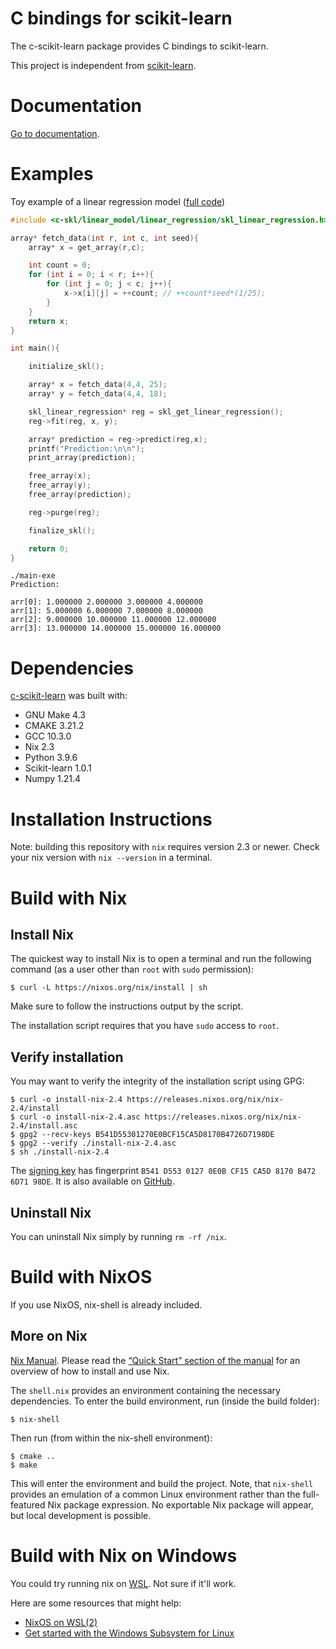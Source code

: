 # C bindings for scikit-learn

The c-scikit-learn package provides C bindings to scikit-learn.

This project is independent from [scikit-learn](https://scikit-learn.org/stable/).

# Documentation

[Go to documentation](https://github.com/Josemarialanda/C-wrapper-scikitlearn/blob/master/DOCUMENTATION.md).

# Examples

Toy example of a linear regression model ([full code](https://github.com/Josemarialanda/c-scikit-learn/blob/master/test-exe/main.c))

```c
#include <c-skl/linear_model/linear_regression/skl_linear_regression.h>

array* fetch_data(int r, int c, int seed){
    array* x = get_array(r,c);

    int count = 0;
    for (int i = 0; i < r; i++){
        for (int j = 0; j < c; j++){
            x->x[i][j] = ++count; // ++count*seed*(1/25);
        }
    }
    return x;
}

int main(){

    initialize_skl();

    array* x = fetch_data(4,4, 25);
    array* y = fetch_data(4,4, 18);

    skl_linear_regression* reg = skl_get_linear_regression();
    reg->fit(reg, x, y);

    array* prediction = reg->predict(reg,x);
    printf("Prediction:\n\n");
    print_array(prediction);

    free_array(x);
    free_array(y);
    free_array(prediction);

    reg->purge(reg);

    finalize_skl();

    return 0;
}
```

```
./main-exe
Prediction:

arr[0]: 1.000000 2.000000 3.000000 4.000000
arr[1]: 5.000000 6.000000 7.000000 8.000000
arr[2]: 9.000000 10.000000 11.000000 12.000000
arr[3]: 13.000000 14.000000 15.000000 16.000000
```

# Dependencies

[c-scikit-learn](https://github.com/Josemarialanda/c-scikit-learn) was built with:

* GNU Make 4.3
* CMAKE 3.21.2
* GCC 10.3.0
* Nix 2.3
* Python 3.9.6
* Scikit-learn 1.0.1
* Numpy 1.21.4

# Installation Instructions

Note: building this repository with `nix` requires version 2.3 or newer. Check your nix version with `nix --version` in a terminal.

# Build with Nix

## Install Nix

The quickest way to install Nix is to open a terminal and run the following command (as a user other than `root` with `sudo` permission):


```console
$ curl -L https://nixos.org/nix/install | sh
```

Make sure to follow the instructions output by the script.

The installation script requires that you have `sudo` access to `root`.

## Verify installation

You may want to verify the integrity of the installation script using GPG:

```console
$ curl -o install-nix-2.4 https://releases.nixos.org/nix/nix-2.4/install
$ curl -o install-nix-2.4.asc https://releases.nixos.org/nix/nix-2.4/install.asc
$ gpg2 --recv-keys B541D55301270E0BCF15CA5D8170B4726D7198DE
$ gpg2 --verify ./install-nix-2.4.asc
$ sh ./install-nix-2.4
```
The [signing key](https://nixos.org/edolstra.gpg) has fingerprint `B541 D553 0127 0E0B CF15 CA5D 8170 B472 6D71 98DE`. It is also available on [GitHub](https://github.com/NixOS/nixos-homepage/blob/master/edolstra.gpg).

## Uninstall Nix

You can uninstall Nix simply by running `rm -rf /nix`.

# Build with NixOS

If you use NixOS, nix-shell is already included.

## More on Nix

[Nix Manual](https://nixos.org/manual/nix/stable). Please read the [“Quick Start” section of the manual](https://nixos.org/manual/nix/stable/quick-start.html) for an overview of how to install and use Nix.

The `shell.nix` provides an environment containing the necessary dependencies. To enter the build environment, run (inside the build folder):

```console
$ nix-shell
```

Then run (from within the nix-shell environment):

```console
$ cmake ..
$ make
```

This will enter the environment and build the project. Note, that `nix-shell` provides an emulation of a common Linux
environment rather than the full-featured Nix package expression. No exportable Nix package will appear,
but local development is possible.

# Build with Nix on Windows

You could try running nix on [WSL](https://docs.microsoft.com/en-us/windows/wsl/). Not sure if it'll work.

Here are some resources that might help:

* [NixOS on WSL(2)](https://github.com/Trundle/NixOS-WSL)
* [Get started with the Windows Subsystem for Linux](https://docs.microsoft.com/en-us/learn/modules/get-started-with-windows-subsystem-for-linux/)